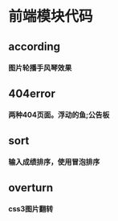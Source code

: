 # 前端模块代码

## according
#### 图片轮播手风琴效果

## 404error
#### 两种404页面。浮动的鱼;公告板

## sort
#### 输入成绩排序，使用冒泡排序

## overturn
#### css3图片翻转